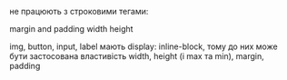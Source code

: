 не працюють з строковими тегами:

margin and padding
width height

img, button, input, label мають display: inline-block, тому до них може бути застосована властивість width, height (і max та min), margin, padding